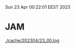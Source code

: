 Sun 23 Apr 00:22:01 EEST 2023
# JAM
<a href='./cache/202304/23_00.log'>./cache/202304/23_00.log</a>
